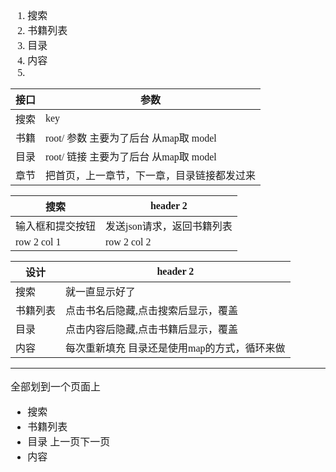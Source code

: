 <font face="SimSun" size=3>

1. 搜索
2. 书籍列表
3. 目录
4. 内容
5. 


接口 | 参数
---|---
搜索 | key
书籍 | root/ 参数 主要为了后台 从map取 model
目录 | root/ 链接 主要为了后台 从map取 model
章节 | 把首页，上一章节，下一章，目录链接都发过来


搜索 | header 2
---|---
输入框和提交按钮 | 发送json请求，返回书籍列表
row 2 col 1 | row 2 col 2


设计 | header 2
---|---
搜索 | 就一直显示好了
书籍列表 | 点击书名后隐藏,点击搜索后显示，覆盖
目录 | 点击内容后隐藏,点击书籍后显示，覆盖
内容 | 每次重新填充 目录还是使用map的方式，循环来做


---

全部划到一个页面上

- 搜索
- 书籍列表
- 目录 上一页下一页
- 内容 



</font>